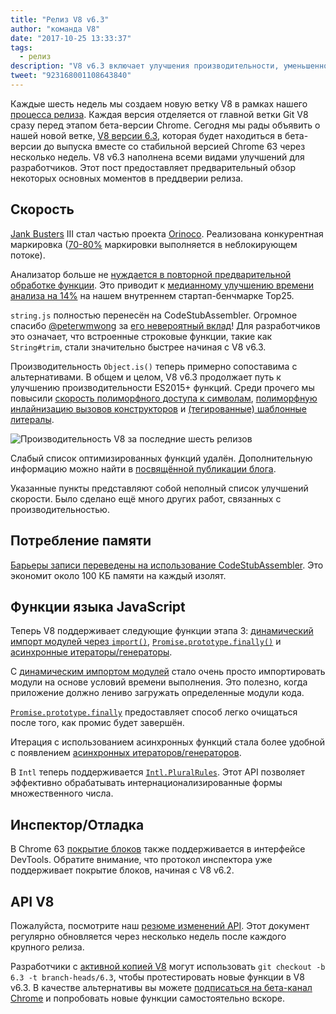 ```yaml
---
title: "Релиз V8 v6.3"
author: "команда V8"
date: "2017-10-25 13:33:37"
tags: 
  - релиз
description: "V8 v6.3 включает улучшения производительности, уменьшенное потребление памяти и поддержку новых функций языка JavaScript."
tweet: "923168001108643840"
---
```

Каждые шесть недель мы создаем новую ветку V8 в рамках нашего [процесса релиза](/docs/release-process). Каждая версия отделяется от главной ветки Git V8 сразу перед этапом бета-версии Chrome. Сегодня мы рады объявить о нашей новой ветке, [V8 версии 6.3](https://chromium.googlesource.com/v8/v8.git/+log/branch-heads/6.3), которая будет находиться в бета-версии до выпуска вместе со стабильной версией Chrome 63 через несколько недель. V8 v6.3 наполнена всеми видами улучшений для разработчиков. Этот пост предоставляет предварительный обзор некоторых основных моментов в преддверии релиза.

<!--truncate-->
## Скорость

[Jank Busters](/blog/jank-busters) III стал частью проекта [Orinoco](/blog/orinoco). Реализована конкурентная маркировка ([70-80%](https://chromeperf.appspot.com/report?sid=612eec65c6f5c17528f9533349bad7b6f0020dba595d553b1ea6d7e7dcce9984) маркировки выполняется в неблокирующем потоке).

Анализатор больше не [нуждается в повторной предварительной обработке функции](https://docs.google.com/document/d/1TqpdGeLmURL2gc18s6PwNeyZOvayQJtJ16TCn0BEt48/edit#heading=h.un2pnqwbiw11). Это приводит к [медианному улучшению времени анализа на 14%](https://docs.google.com/document/d/1TqpdGeLmURL2gc18s6PwNeyZOvayQJtJ16TCn0BEt48/edit#heading=h.dvuo4tqnsmml) на нашем внутреннем стартап-бенчмарке Top25.

`string.js` полностью перенесён на CodeStubAssembler. Огромное спасибо [@peterwmwong](https://twitter.com/peterwmwong) за [его невероятный вклад](https://chromium-review.googlesource.com/q/peter.wm.wong)! Для разработчиков это означает, что встроенные строковые функции, такие как `String#trim`, стали значительно быстрее начиная с V8 v6.3.

Производительность `Object.is()` теперь примерно сопоставима с альтернативами. В общем и целом, V8 v6.3 продолжает путь к улучшению производительности ES2015+ функций. Среди прочего мы повысили [скорость полиморфного доступа к символам](https://bugs.chromium.org/p/v8/issues/detail?id=6367), [полиморфную инлайнизацию вызовов конструкторов](https://bugs.chromium.org/p/v8/issues/detail?id=6885) и [(тегированные) шаблонные литералы](https://pasteboard.co/GLYc4gt.png).

![Производительность V8 за последние шесть релизов](/_img/v8-release-63/ares6.svg)

Слабый список оптимизированных функций удалён. Дополнительную информацию можно найти в [посвящённой публикации блога](/blog/lazy-unlinking).

Указанные пункты представляют собой неполный список улучшений скорости. Было сделано ещё много других работ, связанных с производительностью.

## Потребление памяти

[Барьеры записи переведены на использование CodeStubAssembler](https://chromium.googlesource.com/v8/v8/+/dbfdd4f9e9741df0a541afdd7516a34304102ee8). Это экономит около 100 КБ памяти на каждый изолят.

## Функции языка JavaScript

Теперь V8 поддерживает следующие функции этапа 3: [динамический импорт модулей через `import()`](/features/dynamic-import), [`Promise.prototype.finally()`](/features/promise-finally) и [асинхронные итераторы/генераторы](https://github.com/tc39/proposal-async-iteration).

С [динамическим импортом модулей](/features/dynamic-import) стало очень просто импортировать модули на основе условий времени выполнения. Это полезно, когда приложение должно лениво загружать определенные модули кода.

[`Promise.prototype.finally`](/features/promise-finally) предоставляет способ легко очищаться после того, как промис будет завершён.

Итерация с использованием асинхронных функций стала более удобной с появлением [асинхронных итераторов/генераторов](https://github.com/tc39/proposal-async-iteration).

В `Intl` теперь поддерживается [`Intl.PluralRules`](/features/intl-pluralrules). Этот API позволяет эффективно обрабатывать интернационализированные формы множественного числа.

## Инспектор/Отладка

В Chrome 63 [покрытие блоков](https://docs.google.com/presentation/d/1IFqqlQwJ0of3NuMvcOk-x4P_fpi1vJjnjGrhQCaJkH4/edit#slide=id.g271d6301ff_0_44) также поддерживается в интерфейсе DevTools. Обратите внимание, что протокол инспектора уже поддерживает покрытие блоков, начиная с V8 v6.2.

## API V8

Пожалуйста, посмотрите наш [резюме изменений API](https://docs.google.com/document/d/1g8JFi8T_oAE_7uAri7Njtig7fKaPDfotU6huOa1alds/edit). Этот документ регулярно обновляется через несколько недель после каждого крупного релиза.

Разработчики с [активной копией V8](/docs/source-code#using-git) могут использовать `git checkout -b 6.3 -t branch-heads/6.3`, чтобы протестировать новые функции в V8 v6.3. В качестве альтернативы вы можете [подписаться на бета-канал Chrome](https://www.google.com/chrome/browser/beta.html) и попробовать новые функции самостоятельно вскоре.
